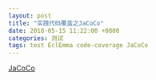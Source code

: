 ```yaml
---
layout: post
title: "实践代码覆盖之JaCoCo"
date: 2018-05-15 11:22:00 +0800
categories: 测试
tags: test EclEmma code-coverage JaCoCo
---
```


[JaCoCo](https://www.eclemma.org/jacoco/)
